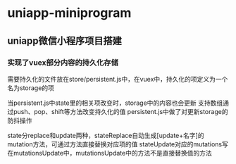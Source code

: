 # uniapp-miniprogram

## uniapp微信小程序项目搭建

### 实现了vuex部分内容的持久化存储

需要持久化的文件放在store/persistent.js中，在vuex中，持久化的项定义为一个名为storage的项

当persistent.js中state里的相关项改变时，storage中的内容也会更新
支持数组通过push、pop、shift等方法改变持久化的值
persistent.js中做了对更新storage的防抖操作

state分replace和update两种，stateReplace自动生成[update+名字]的mutation方法，可通过方法直接替换对应项的值
stateUpdate对应的mutations写在mutationsUpdate中，mutationsUpdate中的方法不是直接替换值的方法
